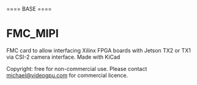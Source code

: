 ==== BASE ====
# FMC_MIPI
FMC card to allow interfacing Xilinx FPGA boards with Jetson TX2 or TX1 via CSI-2 camera interface.
Made with KiCad

Copyright: free for non-commercial use. Please contact michael@videogpu.com for commercial licence.
